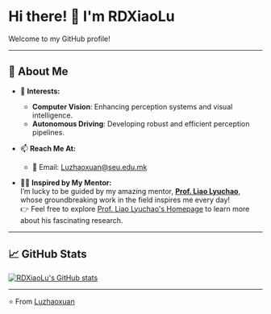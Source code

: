 # Hi there! 👋 I'm RDXiaoLu

Welcome to my GitHub profile!  

---  

## 🚀 About Me  

- 🌱 **Interests:**  
  - **Computer Vision**: Enhancing perception systems and visual intelligence.  
  - **Autonomous Driving**: Developing robust and efficient perception pipelines.  

- 📫 **Reach Me At:**  
  - 📧 Email: [Luzhaoxuan@seu.edu.mk](mailto:Luzhaoxuan@seu.edu.mk)
  
- 🧑‍🎓 **Inspired by My Mentor:**  
  I’m lucky to be guided by my amazing mentor, **[Prof. Liao Lyuchao](https://faculty.fjut.edu.cn/liaolyuchao/en/index.htm)**, whose groundbreaking work in the field inspires me every day!  
  👉 Feel free to explore [Prof. Liao Lyuchao's Homepage](https://faculty.fjut.edu.cn/liaolyuchao/en/index.htm) to learn more about his fascinating research.  

---  


## 📈 GitHub Stats  


[![RDXiaoLu's GitHub stats](https://github-readme-stats.vercel.app/api?username=RDXiaoLu&show_icons=true&theme=default&bg_color=ffffff)](https://github.com/anuraghazra/github-readme-stats)  


---  

⭐️ From [Luzhaoxuan](https://github.com/RDXiaoLu)  
<!--
**RDXiaoLu/RDXiaoLu** is a ✨ _special_ ✨ repository because its `README.md` (this file) appears on your GitHub profile.

Here are some ideas to get you started:

- 🔭 I’m currently working on ...
- 🌱 I’m currently learning ...
- 👯 I’m looking to collaborate on ...
- 🤔 I’m looking for help with ...
- 💬 Ask me about ...
- 📫 How to reach me: ...
- 😄 Pronouns: ...
- ⚡ Fun fact: ...
-->
